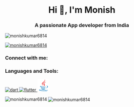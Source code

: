 <h1 align="center">Hi 👋, I'm Monish</h1>
<h3 align="center">A passionate App developer from India</h3>

<p align="left"> <img src="https://komarev.com/ghpvc/?username=monishkumar6814&label=Profile%20views&color=0e75b6&style=flat" alt="monishkumar6814" /> </p>

<p align="left"> <a href="https://github.com/ryo-ma/github-profile-trophy"><img src="https://github-profile-trophy.vercel.app/?username=monishkumar6814" alt="monishkumar6814" /></a> </p>

<h3 align="left">Connect with me:</h3>
<p align="left">
</p>

<h3 align="left">Languages and Tools:</h3>
<p align="left"> <a href="https://dart.dev" target="_blank" rel="noreferrer"> <img src="https://www.vectorlogo.zone/logos/dartlang/dartlang-icon.svg" alt="dart" width="40" height="40"/> </a> <a href="https://flutter.dev" target="_blank" rel="noreferrer"> <img src="https://www.vectorlogo.zone/logos/flutterio/flutterio-icon.svg" alt="flutter" width="40" height="40"/> </a> <a href="https://www.java.com" target="_blank" rel="noreferrer"> <img src="https://raw.githubusercontent.com/devicons/devicon/master/icons/java/java-original.svg" alt="java" width="40" height="40"/> </a> </p>

<p><img align="left" src="https://github-readme-stats.vercel.app/api/top-langs?username=monishkumar6814&show_icons=true&locale=en&layout=compact" alt="monishkumar6814" /></p>

<p>&nbsp;<img align="center" src="https://github-readme-stats.vercel.app/api?username=monishkumar6814&show_icons=true&locale=en" alt="monishkumar6814" /></p>
